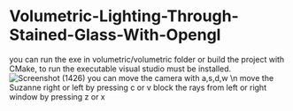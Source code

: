 # Volumetric-Lighting-Through-Stained-Glass-With-Opengl
you can run the exe in volumetric/volumetric folder 
or build the project with CMake,
to run the executable visual studio must be installed.
![Screenshot (1426)](https://user-images.githubusercontent.com/79518257/132067982-3ea3bb51-f932-48d9-900b-11a77b8d96d1.png)
you can move the camera with a,s,d,w \n
move the Suzanne right or left by pressing  c or v
block the rays from left or right window by pressing z or x 
